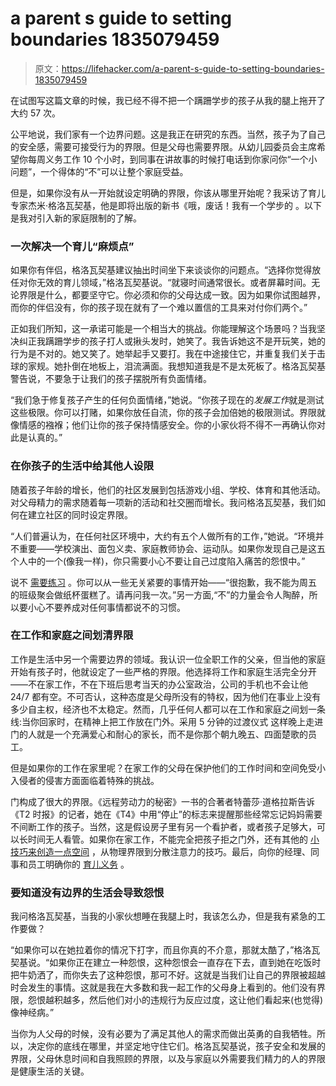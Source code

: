 # a parent s guide to setting boundaries 1835079459

> 原文：<https://lifehacker.com/a-parent-s-guide-to-setting-boundaries-1835079459>

在试图写这篇文章的时候，我已经不得不把一个蹒跚学步的孩子从我的腿上拖开了大约 57 次。

公平地说，我们家有一个边界问题。这是我正在研究的东西。当然，孩子为了自己的安全感，需要可接受行为的界限。但是父母也需要界限。从幼儿园委员会主席希望你每周义务工作 10 个小时，到同事在讲故事的时候打电话到你家问你“一个小问题”，一个得体的“不”可以让整个家庭受益。



但是，如果你没有从一开始就设定明确的界限，你该从哪里开始呢？我采访了育儿专家杰米·格洛瓦契基，他是即将出版的新书《哦，废话！我有一个学步的 。以下是我对引入新的家庭限制的了解。

### 一次解决一个育儿“麻烦点”

如果你有伴侣，格洛瓦契基建议抽出时间坐下来谈谈你的问题点。“选择你觉得放任对你无效的育儿领域，”格洛瓦契基说。“就寝时间通常很长。或者屏幕时间。无论界限是什么，都要坚守它。你必须和你的父母达成一致。因为如果你试图越界，而你的伴侣没有，你的孩子现在就有了一个难以置信的工具来对付你们两个。”

正如我们所知，这一承诺可能是一个相当大的挑战。你能理解这个场景吗？当我坚决纠正我蹒跚学步的孩子打人或揪头发时，她笑了。我告诉她这不是开玩笑，她的行为是不对的。她又笑了。她举起手又要打。我在中途接住它，并重复我们关于击球的家规。她扑倒在地板上，泪流满面。我想知道我是不是太死板了。格洛瓦契基警告说，不要急于让我们的孩子摆脱所有负面情绪。

“我们急于修复孩子产生的任何负面情绪，”她说。“你孩子现在的*发展工作*就是测试这些极限。你可以打赌，如果你放任自流，你的孩子会加倍她的极限测试。界限就像情感的襁褓；他们让你的孩子保持情感安全。你的小家伙将不得不一再确认你对此是认真的。”



### 在你孩子的生活中给其他人设限

随着孩子年龄的增长，他们的社区发展到包括游戏小组、学校、体育和其他活动。对父母精力的需求随着每一项新的活动和社交圈而增长。我问格洛瓦契基，我们如何在建立社区的同时设定界限。

“人们普遍认为，在任何社区环境中，大约有五个人做所有的工作，”她说。“环境并不重要——学校演出、面包义卖、家庭教师协会、运动队。如果你发现自己是这五个人中的一个(像我一样)，你只需要小心不要让自己过度陷入痛苦的怨恨中。”

说不 [需要练习](https://lifehacker.com/what-i-learned-from-learning-how-to-say-no-1834081789) 。你可以从一些无关紧要的事情开始——“很抱歉，我不能为周五的班级聚会做纸杯蛋糕了。请再问我一次。”另一方面,“不”的力量会令人陶醉，所以要小心不要养成对任何事情都说不的习惯。



### 在工作和家庭之间划清界限

工作是生活中另一个需要边界的领域。我认识一位全职工作的父亲，但当他的家庭开始有孩子时，他就设定了一些严格的界限。他选择将工作和家庭生活完全分开——不在家工作，不在下班后思考当天的办公室政治，公司的手机也不会让他 24/7 都有空。不可否认，这种态度是父母所没有的特权，因为他们在事业上没有多少自主权，经济也不太稳定。然而，几乎任何人都可以在工作和家庭之间划一条线:当你回家时，在精神上把工作放在门外。采用 5 分钟的过渡仪式 这样晚上走进门的人就是一个充满爱心和耐心的家长，而不是你那个朝九晚五、四面楚歌的员工。

但是如果你的工作在家里呢？在家工作的父母在保护他们的工作时间和空间免受小入侵者的侵害方面面临着特殊的挑战。

门构成了很大的界限。《远程劳动力的秘密》一书的合著者特蕾莎·道格拉斯告诉《T2 时报》的记者，她在《T4》中用“停止”的标志来提醒那些经常忘记妈妈需要不间断工作的孩子。当然，这是假设房子里有另一个看护者，或者孩子足够大，可以长时间无人看管。如果你在家工作，不能完全把孩子拒之门外，还有其他的 [小技巧来创造一点空间](https://kinja.com/api/profile/getsession?redirect=https%3A%2F%2Foffspring.lifehacker.com%2Fsetsession%3Fr%3Dhttps%253A%252F%252Foffspring.lifehacker.com%252Fkeep-your-daredevil-toddler-safe-1834630071) ，从物理界限到分散注意力的技巧。最后，向你的经理、同事和员工明确你的 [育儿义务](https://offspring.lifehacker.com/be-upfront-about-your-parenting-responsibilities-in-the-1834948235) 。

### 要知道没有边界的生活会导致怨恨

我问格洛瓦契基，当我的小家伙想睡在我腿上时，我该怎么办，但是我有紧急的工作要做？



“如果你可以在她拉着你的情况下打字，而且你真的不介意，那就太酷了，”格洛瓦契基说。“如果你正在建立一种怨恨，这种怨恨会一直存在下去，直到她在吃饭时把牛奶洒了，而你失去了这种怨恨，那可不好。这就是当我们让自己的界限被超越时会发生的事情。这就是我在大多数和我一起工作的父母身上看到的。他们没有界限，怨恨越积越多，然后他们对小的违规行为反应过度，这让他们看起来(也觉得)像神经病。”

当你为人父母的时候，没有必要为了满足其他人的需求而做出英勇的自我牺牲。所以，决定你的底线在哪里，并坚定地守住它们。格洛瓦契基说，孩子安全和发展的界限，父母休息时间和自我照顾的界限，以及与家庭以外需要我们精力的人的界限是健康生活的关键。